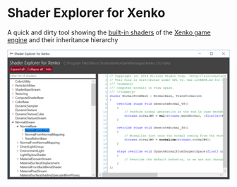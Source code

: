 # Shader Explorer for Xenko
A quick and dirty tool showing the [built-in shaders](http://doc.xenko.com/latest/manual/graphics/effects-and-shaders/shading-language/index.html) of the [Xenko game engine](http://www.xenko.com) and their inheritance hierarchy

<img src="XenkoShaderExplorer/Assets/Screenshot.png" alt="Screenshot" width="700px"/>
